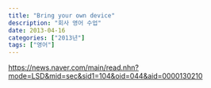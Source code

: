 ```yaml
---
title: "Bring your own device"
description: "회사 영어 수업"
date: 2013-04-16
categories: ["2013년"]
tags: ["영어"]
---
```


https://news.naver.com/main/read.nhn?mode=LSD&mid=sec&sid1=104&oid=044&aid=0000130210
